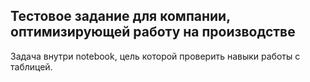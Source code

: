 ## Тестовое задание для компании, оптимизирующей работу на производстве

Задача внутри notebook, цель которой проверить навыки работы с таблицей.
